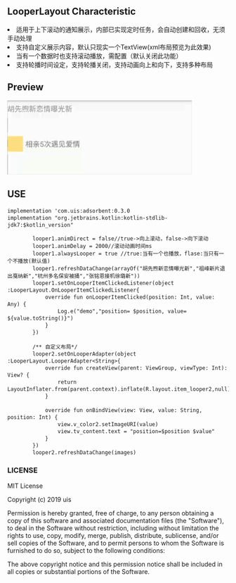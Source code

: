 ## LooperLayout Characteristic
<li>适用于上下滚动的通知展示，内部已实现定时任务，会自动创建和回收，无须手动处理</li>
<li>支持自定义展示内容，默认只现实一个TextView(xml布局预览为此效果)</li>
<li>当有一个数据时也支持滚动播放，需配置（默认关闭此功能）</li>
<li>支持轮播时间设定，支持轮播关闭，支持动画向上和向下，支持多种布局</li>


## Preview

![](/preview/aa_001.gif)

## USE
    implementation 'com.uis:adsorbent:0.3.0
    implementation "org.jetbrains.kotlin:kotlin-stdlib-jdk7:$kotlin_version"
    
```
        looper1.animDirect = false//true->向上滚动，false->向下滚动
        looper1.animDelay = 2000//滚动动画时间ms
        looper1.alwaysLooper = true //true:当有一个也播放，flase:当只有一个不播放(默认值)
        looper1.refreshDataChange(arrayOf("胡先煦新恋情曝光新","祖峰新片退出戛纳新","杭州多名保安被捅","张铭恩接机徐璐新"))
        looper1.setOnLooperItemClickedListener(object :LooperLayout.OnLooperItemClickedListener{
            override fun onLooperItemClicked(position: Int, value: Any) {
                Log.e("demo","position= $position, value= ${value.toString()}")
            }
        })

        /** 自定义布局*/
        looper2.setOnLooperAdapter(object :LooperLayout.LooperAdapter<String>{
            override fun createView(parent: ViewGroup, viewType: Int): View? {
                return LayoutInflater.from(parent.context).inflate(R.layout.item_looper2,null)
            }

            override fun onBindView(view: View, value: String, position: Int) {
                view.v_color2.setImageURI(value)
                view.tv_content.text = "position=$position $value"
            }
        })
        looper2.refreshDataChange(images)
```

### LICENSE
MIT License

Copyright (c) 2019 uis

Permission is hereby granted, free of charge, to any person obtaining a copy
of this software and associated documentation files (the "Software"), to deal
in the Software without restriction, including without limitation the rights
to use, copy, modify, merge, publish, distribute, sublicense, and/or sell
copies of the Software, and to permit persons to whom the Software is
furnished to do so, subject to the following conditions:

The above copyright notice and this permission notice shall be included in all
copies or substantial portions of the Software.